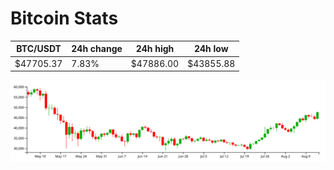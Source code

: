 # Bitcoin Stats

BTC/USDT|24h change|24h high|24h low|
|---|---|---|---|
|$47705.37|7.83%|$47886.00|$43855.88|

<img src="./chart.svg">
